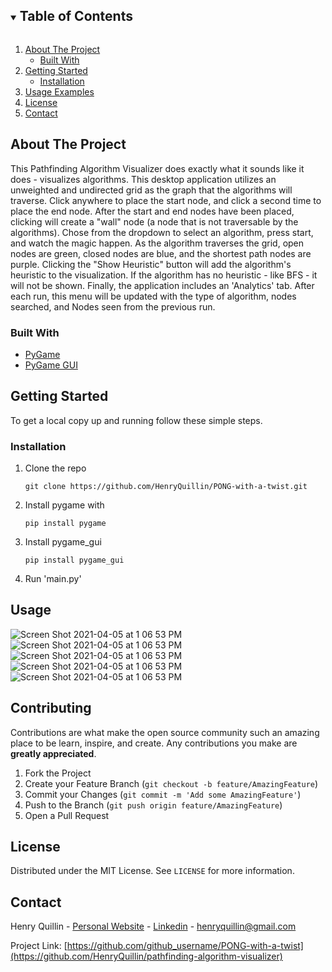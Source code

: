 <!-- TABLE OF CONTENTS -->
<details open="open">
  <summary><h2 style="display: inline-block">Table of Contents</h2></summary>
  <ol>
    <li>
      <a href="#about-the-project">About The Project</a>
      <ul>
        <li><a href="#built-with">Built With</a></li>
      </ul>
    </li>
    <li>
      <a href="#getting-started">Getting Started</a>
      <ul>
        <li><a href="#installation">Installation</a></li>
      </ul>
    </li>
    <li><a href="#usage">Usage Examples</a></li>
    <li><a href="#license">License</a></li>
    <li><a href="#contact">Contact</a></li>
  </ol>
</details>



<!-- ABOUT THE PROJECT -->
## About The Project

This Pathfinding Algorithm Visualizer does exactly what it sounds like it does - visualizes algorithms. This desktop application utilizes an unweighted and undirected grid as the graph that the algorithms will traverse. Click anywhere to place the start node, and click a second time to place the end node. After the start and end nodes have been placed, clicking will create a "wall" node (a node that is not traversable by the algorithms). Chose from the dropdown to select an algorithm, press start, and watch the magic happen. As the algorithm traverses the grid, open nodes are green, closed nodes are blue, and the shortest path nodes are purple. Clicking the "Show Heuristic" button will add the algorithm's heuristic to the visualization. If the algorithm has no heuristic - like BFS - it will not be shown. Finally, the application includes an 'Analytics' tab. After each run, this menu will be updated with the type of algorithm, nodes searched, and Nodes seen from the previous run.

### Built With

* [PyGame](http://pygame-gui.readthedocs.io)
* [PyGame GUI](https://pygame-gui.readthedocs.io/en/latest/)


<!-- GETTING STARTED -->
## Getting Started

To get a local copy up and running follow these simple steps.


### Installation

1. Clone the repo
   ```
   git clone https://github.com/HenryQuillin/PONG-with-a-twist.git
   ```
2. Install pygame with 
   ```
   pip install pygame 
   ```
6. Install pygame_gui
   ```
   pip install pygame_gui 
   ``` 
8. Run 'main.py'


<!-- USAGE EXAMPLES -->
## Usage 
![Screen Shot 2021-04-05 at 1 06 53 PM](https://i.imgur.com/GcsEVgL.png)
![Screen Shot 2021-04-05 at 1 06 53 PM](https://i.imgur.com/CP0rFlM.png)
![Screen Shot 2021-04-05 at 1 06 53 PM](https://i.imgur.com/iL4OOQc.png)
![Screen Shot 2021-04-05 at 1 06 53 PM](https://i.imgur.com/byyHQbQ.png)
![Screen Shot 2021-04-05 at 1 06 53 PM](https://i.imgur.com/qJzUMnv.png)

<!-- CONTRIBUTING -->
## Contributing

Contributions are what make the open source community such an amazing place to be learn, inspire, and create. Any contributions you make are **greatly appreciated**.

1. Fork the Project
2. Create your Feature Branch (`git checkout -b feature/AmazingFeature`)
3. Commit your Changes (`git commit -m 'Add some AmazingFeature'`)
4. Push to the Branch (`git push origin feature/AmazingFeature`)
5. Open a Pull Request



<!-- LICENSE -->
## License

Distributed under the MIT License. See `LICENSE` for more information.



<!-- CONTACT -->
## Contact

Henry Quillin - [Personal Website](https://henryquillin.github.io) - [Linkedin](https://www.linkedin.com/in/henry-quillin-014919204/) - henryquillin@gmail.com

Project Link: [https://github.com/github_username/PONG-with-a-twist](https://github.com/HenryQuillin/pathfinding-algorithm-visualizer)


<!-- MARKDOWN LINKS & IMAGES -->
<!-- https://www.markdownguide.org/basic-syntax/#reference-style-links -->
[contributors-shield]: https://img.shields.io/github/contributors/github_username/repo.svg?style=for-the-badge
[contributors-url]: https://github.com/github_username/repo/graphs/contributors
[forks-shield]: https://img.shields.io/github/forks/github_username/repo.svg?style=for-the-badge
[forks-url]: https://github.com/github_username/repo/network/members
[stars-shield]: https://img.shields.io/github/stars/github_username/repo.svg?style=for-the-badge
[stars-url]: https://github.com/github_username/repo/stargazers
[issues-shield]: https://img.shields.io/github/issues/github_username/repo.svg?style=for-the-badge
[issues-url]: https://github.com/github_username/repo/issues
[license-shield]: https://img.shields.io/github/license/github_username/repo.svg?style=for-the-badge
[license-url]: https://github.com/github_username/repo/blob/master/LICENSE.txt
[linkedin-shield]: https://img.shields.io/badge/-LinkedIn-black.svg?style=for-the-badge&logo=linkedin&colorB=555
[linkedin-url]: https://linkedin.com/in/github_username
